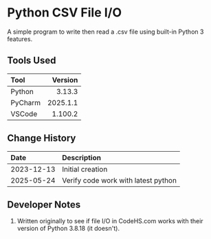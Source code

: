 # Python CSV File I/O

A simple program to write then read a .csv file using built-in Python 3 features.

## Tools Used

| Tool     |  Version |
|:---------|---------:|
| Python   |   3.13.3 |
| PyCharm  | 2025.1.1 |
| VSCode   |  1.100.2 |

## Change History

| Date       | Description      |
|:-----------|:-----------------|
| 2023-12-13 | Initial creation |
| 2025-05-24 | Verify code work with latest python |

## Developer Notes
1. Written originally to see if file I/O in CodeHS.com works with their version of Python 3.8.18 (it doesn't).
